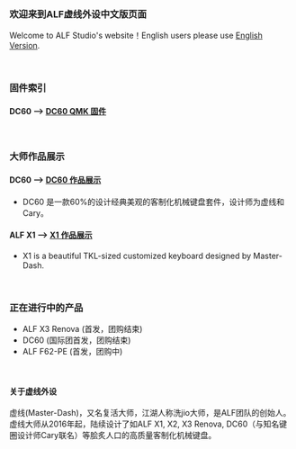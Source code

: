 ### 欢迎来到ALF虚线外设中文版页面

Welcome to ALF Studio's website！English users please use [English Version](http://alfstudio.club).

<br>

### 固件索引

#### DC60 --> [DC60 QMK 固件](/doc/dc60中文固件手册.md)

<br>

### 大师作品展示

#### DC60 --> [DC60 作品展示](/doc/dc60_gallery.html)
* DC60 是一款60%的设计经典美观的客制化机械键盘套件，设计师为虚线和Cary。

#### ALF X1 --> [X1 作品展示](/doc/x1_gallery.html)
* X1 is a beautiful TKL-sized customized keyboard designed by Master-Dash. 
<br>

### 正在进行中的产品

* ALF X3 Renova (首发，团购结束)
* DC60 (国际团首发，团购结束)
* ALF F62-PE (首发，团购中)



<br>

#### 关于虚线外设

虚线(Master-Dash)，又名复活大师，江湖人称洗jio大师，是ALF团队的创始人。虚线大师从2016年起，陆续设计了如ALF X1, X2, X3 Renova, DC60（与知名键圈设计师Cary联名）等脍炙人口的高质量客制化机械键盘。

